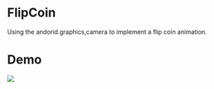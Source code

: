 # FlipCoin
Using the andorid.graphics,camera to implement a flip coin animation.

# Demo

![](https://github.com/670852946/FlipCoin/blob/main/flip_coin.gif)
